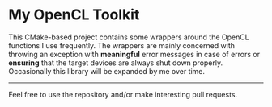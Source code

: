 # My OpenCL Toolkit

This CMake-based project contains some wrappers around the OpenCL functions I use frequently. 
The wrappers are mainly concerned with throwing an exception with **meaningful** error messages in case of errors or **ensuring** that the target devices are always shut down properly.
Occasionally this library will be expanded by me over time.

---
Feel free to use the repository and/or make interesting pull requests.

